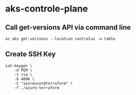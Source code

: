 # aks-controle-plane

## Call get-versions API via command line
```
az aks get-versions --location centralus -o table
```

## Create SSH Key
```
ssh-keygen \
    -m PEM \
    -t rsa \
    -b 4096 \
    -C "azureuser@terraform" \
    -f ./azure-terraform
```